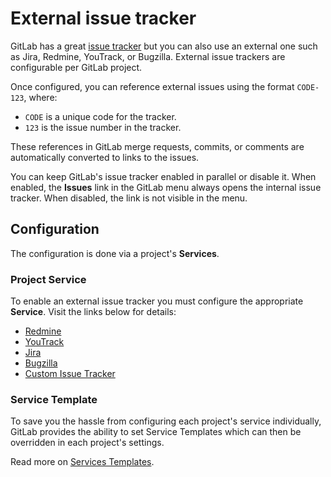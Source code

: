 # External issue tracker

GitLab has a great [issue tracker](../user/project/issues/index.md) but you can also use an external one
such as Jira, Redmine, YouTrack, or Bugzilla. External issue trackers are configurable per GitLab project.

Once configured, you can reference external issues using the format `CODE-123`, where:

- `CODE` is a unique code for the tracker.
- `123` is the issue number in the tracker.

These references in GitLab merge requests, commits, or comments are automatically converted to links to the issues.

You can keep GitLab's issue tracker enabled in parallel or disable it. When enabled, the **Issues** link in the
GitLab menu always opens the internal issue tracker. When disabled, the link is not visible in the menu.

## Configuration

The configuration is done via a project's **Services**.

### Project Service

To enable an external issue tracker you must configure the appropriate **Service**.
Visit the links below for details:

- [Redmine](../user/project/integrations/redmine.md)
- [YouTrack](../user/project/integrations/youtrack.md)
- [Jira](../user/project/integrations/jira.md)
- [Bugzilla](../user/project/integrations/bugzilla.md)
- [Custom Issue Tracker](../user/project/integrations/custom_issue_tracker.md)

### Service Template

To save you the hassle from configuring each project's service individually,
GitLab provides the ability to set Service Templates which can then be
overridden in each project's settings.

Read more on [Services Templates](../user/project/integrations/services_templates.md).
